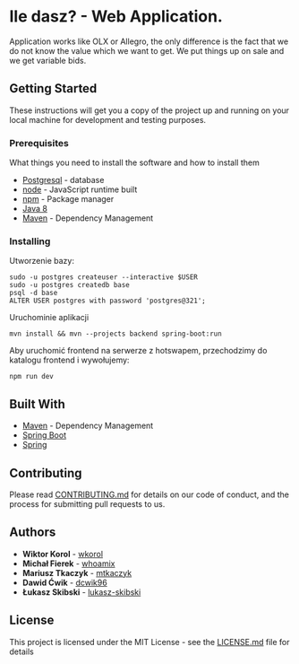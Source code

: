 # Ile dasz? - Web Application.

Application works like OLX or Allegro, the only difference is the fact that we do not know the value which we want to get. We put things up on sale and we get variable bids.

## Getting Started

These instructions will get you a copy of the project up and running on your local machine for development and testing purposes.

### Prerequisites

What things you need to install the software and how to install them

* [Postgresql](https://www.postgresql.org/) - database
* [node](https://nodejs.org/en/) - JavaScript runtime built
* [npm](https://www.npmjs.com/) - Package manager
* [Java 8](http://www.oracle.com/technetwork/java/index.html)
* [Maven](https://maven.apache.org/) - Dependency Management

### Installing

Utworzenie bazy:

```
sudo -u postgres createuser --interactive $USER
sudo -u postgres createdb base 
psql -d base
ALTER USER postgres with password 'postgres@321';
```

Uruchominie aplikacji

```
mvn install && mvn --projects backend spring-boot:run
```

Aby uruchomić frontend na serwerze z hotswapem, przechodzimy do katalogu frontend i wywołujemy:
```
npm run dev
```
## Built With

* [Maven](https://maven.apache.org/) - Dependency Management
* [Spring Boot](https://spring.io/guides/gs/spring-boot/)
* [Spring](https://spring.io/)

## Contributing

Please read [CONTRIBUTING.md](https://gist.github.com/PurpleBooth/b24679402957c63ec426) for details on our code of conduct, and the process for submitting pull requests to us.

## Authors

* **Wiktor Korol** - [wkorol](https://github.com/wkorol)
* **Michał Fierek** - [whoamix](https://github.com/whoamix)
* **Mariusz Tkaczyk** - [mtkaczyk](https://github.com/mtkaczyk)
* **Dawid Ćwik** - [dcwik96](https://github.com/dcwik96)
* **Łukasz Skibski** - [lukasz-skibski](https://github.com/lukasz-skibski)


## License

This project is licensed under the MIT License - see the [LICENSE.md](LICENSE.md) file for details


